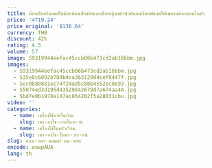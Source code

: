 ```yaml
---
title: ห้องเด็กครีมลมเป็ดน้อยห้องเด็กชายและเด็กหญิงเขย่าหัวพัดลมเงียบพัดลมไฟเพดานห้องนอนในตัว
price: '4719.24'
price_original: '8136.64'
currency: THB
discount: 42%
rating: 4.5
volume: 57
image: S9319944eefac45ccb06b473cd2ab16bbm.jpg
images:
  - S9319944eefac45ccb06b473cd2ab16bbm.jpg
  - S35e0c6092b784b4ca36312984cef8447f.jpg
  - Sec0b88881ec74f24ad5c8bb4552ec0e93.jpg
  - S5074ed3d195d43529842679d7a674aa4A.jpg
  - Sbd7e0b1978e147ac864202f5a28031cbu.jpg
video: ''
categories:
  - name: เครื่องใช้ภายในบ้าน
    slug: เคร-องใช-ภายในบ-าน
  - name: เครื่องใช้ในครัวเรือน
    slug: เคร-องใช-ในคร-วเร-อน
slug: องเด-กคร-มลมเป-ดน-อยห
encode: oowpAUA
lang: th
---
```

  
